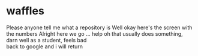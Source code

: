 # waffles
Please anyone tell me what a repository is
Well okay here's the screen with the numbers
Alright here we go
...
help
oh that usually does something, darn
well as a student, feels bad\
back to google
and i will return
